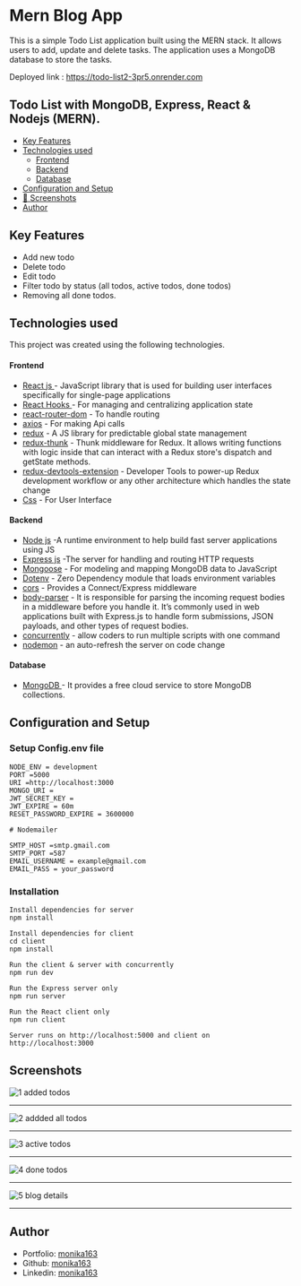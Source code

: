 # Mern Blog App

This is a simple Todo List application built using the MERN stack. It allows users to add, update and delete tasks. The application uses a MongoDB database to store the tasks.

Deployed link : https://todo-list2-3pr5.onrender.com

## Todo List with MongoDB, Express, React & Nodejs (MERN).

- [Key Features](#key-features)
- [Technologies used](#technologies-used)
  - [Frontend](#frontend)
  - [Backend](#backend)
  - [Database](#database)
- [Configuration and Setup](#configuration-and-setup)
- [📸 Screenshots](#screenshots)
- [Author](#author)

## Key Features

- Add new todo
- Delete todo
- Edit todo
- Filter todo by status (all todos, active todos, done todos)
- Removing all done todos.

## Technologies used

This project was created using the following technologies.

#### Frontend

- [React js ](https://www.npmjs.com/package/react) - JavaScript library that is used for building user interfaces specifically for single-page applications
- [React Hooks ](https://reactjs.org/docs/hooks-intro.html) - For managing and centralizing application state
- [react-router-dom](https://www.npmjs.com/package/react-router-dom) - To handle routing
- [axios](https://www.npmjs.com/package/axios) - For making Api calls
- [redux](https://www.npmjs.com/package/redux) - A JS library for predictable global state management
- [redux-thunk](https://www.npmjs.com/package/redux-thunk) - Thunk middleware for Redux. It allows writing functions with logic inside that can interact with a Redux store's dispatch and getState methods.
- [redux-devtools-extension](https://www.npmjs.com/package/redux-devtools-extension) - Developer Tools to power-up Redux development workflow or any other architecture which handles the state change
- [Css](https://developer.mozilla.org/en-US/docs/Web/CSS) - For User Interface

#### Backend

- [Node js](https://nodejs.org/en/) -A runtime environment to help build fast server applications using JS
- [Express js](https://www.npmjs.com/package/express) -The server for handling and routing HTTP requests
- [Mongoose](https://mongoosejs.com/) - For modeling and mapping MongoDB data to JavaScript
- [Dotenv](https://www.npmjs.com/package/dotenv) - Zero Dependency module that loads environment variables
- [cors](https://www.npmjs.com/package/cors) - Provides a Connect/Express middleware
- [body-parser](https://www.npmjs.com/package/body-parser) - It is responsible for parsing the incoming request bodies in a middleware before you handle it. It’s commonly used in web applications built with Express.js to handle form submissions, JSON payloads, and other types of request bodies.
- [concurrently](https://www.npmjs.com/package/concurrently) - allow coders to run multiple scripts with one command
- [nodemon](https://www.npmjs.com/package/nodemon) - an auto-refresh the server on code change

#### Database

- [MongoDB ](https://www.mongodb.com/) - It provides a free cloud service to store MongoDB collections.

## Configuration and Setup

### Setup Config.env file

```shell
NODE_ENV = development
PORT =5000
URI =http://localhost:3000
MONGO_URI =
JWT_SECRET_KEY =
JWT_EXPIRE = 60m
RESET_PASSWORD_EXPIRE = 3600000

# Nodemailer

SMTP_HOST =smtp.gmail.com
SMTP_PORT =587
EMAIL_USERNAME = example@gmail.com
EMAIL_PASS = your_password
```

### Installation

```shell
Install dependencies for server
npm install

Install dependencies for client
cd client
npm install

Run the client & server with concurrently
npm run dev

Run the Express server only
npm run server

Run the React client only
npm run client

Server runs on http://localhost:5000 and client on http://localhost:3000
```

## Screenshots

![1 added todos](https://github.com/monika163/Todo-List/assets/61625011/9cc32aea-7bf3-49a8-9187-15f8465b4bbe)

---

![2  addded all todos](https://github.com/monika163/Todo-List/assets/61625011/b60ae33d-a556-4027-b258-23ff97faffa9)

---

![3  active todos](https://github.com/monika163/Todo-List/assets/61625011/daf2f934-5287-400c-bb8b-0664df98ccb0)

---

![4  done todos](https://github.com/monika163/Todo-List/assets/61625011/66190add-a7a9-4a3e-8951-9687c6dcdeae)

---

![5  blog details](https://github.com/monika163/Mern-Blog-App/assets/61625011/428390c6-0d1b-4a89-b02b-2bc904dd2076)

---

## Author

- Portfolio: [monika163](----)
- Github: [monika163](https://github.com/monika163)
- Linkedin: [monika163](https://www.linkedin.com/in/monika-dewangan-78a427149/)
